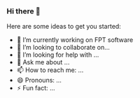 ### Hi there 👋


Here are some ideas to get you started:

- 🔭 I’m currently working on FPT software
- 👯 I’m looking to collaborate on...
- 🤔 I’m looking for help with ...
- 💬 Ask me about ...
- 📫 How to reach me: ...
- 😄 Pronouns: ...
- ⚡ Fun fact: ...

